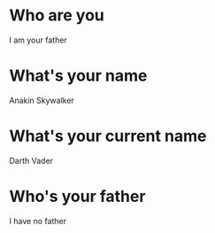 

# Who are you

I am your father

# What's your name

Anakin Skywalker

# What's your current name

Darth Vader

# Who's your father

I have no father
